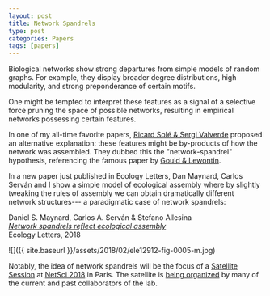 ```yaml
---
layout: post
title: Network Spandrels
type: post
categories: Papers
tags: [papers]
---
```


<p>Biological networks show strong departures from simple models of random graphs. For example, they display broader degree distributions, high modularity, and strong preponderance of certain motifs.</p>
<p>One might be tempted to interpret these features as a signal of a selective force pruning the space of possible networks, resulting in empirical networks possessing certain features.</p>
<p>In one of my all-time favorite papers, <a href="https://www.sciencedirect.com/science/article/pii/S0169534706001674">Ricard Solé &amp; Sergi Valverde</a> proposed an alternative explanation: these features might be by-products of how the network was assembled. They dubbed this the "network-spandrel" hypothesis, referencing the famous paper by <a href="https://www.jstor.org/stable/77447">Gould &amp; Lewontin</a>.</p>
<p>In a new paper just published in Ecology Letters, Dan Maynard, Carlos Serván and I show a simple model of ecological assembly where by slightly tweaking the rules of assembly we can obtain dramatically different network structures---
a paradigmatic case of network spandrels:

Daniel S. Maynard,&nbsp;Carlos A. Serván &&nbsp;Stefano Allesina  
_[Network spandrels reflect ecological assembly](http://onlinelibrary.wiley.com/doi/10.1111/ele.12912/full)_  
Ecology Letters, 2018

![]({{ site.baseurl }}/assets/2018/02/ele12912-fig-0005-m.jpg)

Notably, the idea of network spandrels will be the focus of a [Satellite Session](https://liphlab.github.io/) at [NetSci 2018](https://www.netsci2018.com/) in Paris. The satellite is [being organized](https://liphlab.github.io/#contact) by many of the current and past collaborators of the lab.

&nbsp;

